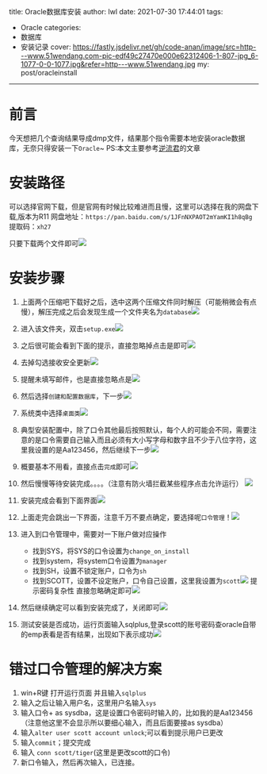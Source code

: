 title: Oracle数据库安装
author: lwl
date: 2021-07-30 17:44:01
tags:
  - Oracle
categories:
  - 数据库
  - 安装记录
cover: https://fastly.jsdelivr.net/gh/code-anan/image/src=http---www.51wendang.com-pic-edf49c27470e000e62312406-1-807-jpg_6-1077-0-0-1077.jpg&refer=http---www.51wendang.jpg
my: post/oracleinstall
---
# 前言
今天想把几个查询结果导成dmp文件，结果那个指令需要本地安装oracle数据库，无奈只得安装一下`Oracle`~ 
PS:本文主要参考[逆流君](https://zhuanlan.zhihu.com/p/152206091)的文章
# 安装路径
可以选择官网下载，但是官网有时候比较难进而且慢，这里可以选择在我的网盘下载,版本为R11
网盘地址：`https://pan.baidu.com/s/1JFnNXPAOT2mYamKI1h8qBg`
提取码：`xh27`

只要下载两个文件即可![](https://fastly.jsdelivr.net/gh/code-anan/image/20210731092210.png)

# 安装步骤
1. 上面两个压缩吧下载好之后，选中这两个压缩文件同时解压（可能稍微会有点慢），解压完成之后会发现生成一个文件夹名为`database`![](https://fastly.jsdelivr.net/gh/code-anan/image/20210731092532.png)

2. 进入该文件夹，双击`setup.exe`![](https://fastly.jsdelivr.net/gh/code-anan/image/20210731092837.png)

3. 之后很可能会看到下面的提示，直接忽略掉点击是即可![](https://fastly.jsdelivr.net/gh/code-anan/image/20210731093114.png)
4. 去掉勾选接收安全更新![](https://fastly.jsdelivr.net/gh/code-anan/image/20210731093312.png)
5. 提醒未填写邮件，也是直接忽略点是![](https://fastly.jsdelivr.net/gh/code-anan/image/20210731093433.png)
6. 然后选择`创建和配置数据库`，下一步![](https://fastly.jsdelivr.net/gh/code-anan/image/20210731093531.png)
7. 系统类中选择`桌面类`![](https://fastly.jsdelivr.net/gh/code-anan/image/20210731093705.png)
8. 典型安装配置中，除了口令其他最后按照默认，每个人的可能会不同，需要注意的是口令需要自己输入而且必须有大小写字母和数字且不少于八位字符，这里我设置的是Aa123456，然后继续下一步![](https://fastly.jsdelivr.net/gh/code-anan/image/20210731094034.png)
9. 概要基本不用看，直接点击`完成`即可![](https://fastly.jsdelivr.net/gh/code-anan/image/20210731094149.png)
10. 然后慢慢等待安装完成。。。。（注意有防火墙拦截某些程序点击允许运行）
![](https://fastly.jsdelivr.net/gh/code-anan/image/20210731094247.png)
11. 安装完成会看到下面界面![](https://fastly.jsdelivr.net/gh/code-anan/image/20210731094746.png)
12. 上面走完会跳出一下界面，注意千万不要点确定，要选择呢`口令管理`！![](https://fastly.jsdelivr.net/gh/code-anan/image/20210731095349.png)
13. 进入到口令管理中，需要对一下账户做对应操作
    + 找到SYS，将SYS的口令设置为`change_on_install`
    + 找到system，将system口令设置为`manager`
    + 找到SH，设置不锁定账户，口令为`sh`
    + 找到SCOTT，设置不设定账户，口令自己设置，这里我设置为`scott`![](https://fastly.jsdelivr.net/gh/code-anan/image/20210731095631.png)
提示密码复杂性 直接忽略确定即可![](https://fastly.jsdelivr.net/gh/code-anan/image/20210731100250.png)
14. 然后继续确定可以看到安装完成了，关闭即可![](https://fastly.jsdelivr.net/gh/code-anan/image/20210731100756.png)
15. 测试安装是否成功，运行页面输入sqlplus,登录scott的账号密码查oracle自带的emp表看是否有结果，出现如下表示成功![](https://fastly.jsdelivr.net/gh/code-anan/image/20210731102741.png) 

# 错过口令管理的解决方案
1. win+R键 打开运行页面 并且输入`sqlplus`
2. 输入之后让输入用户名，这里用户名输入`sys`
3. 输入口令+ as sysdba，这是设置口令密码时输入的，比如我的是Aa123456（注意他这里不会显示所以要细心输入，而且后面要接as sysdba）
4. 输入`alter user scott account unlock`;可以看到提示用户已更改
5. 输入`commit`；提交完成
6. 输入 `conn scott/tiger`(这里是更改scott的口令)
7. 新口令输入，然后再次输入，已连接。
